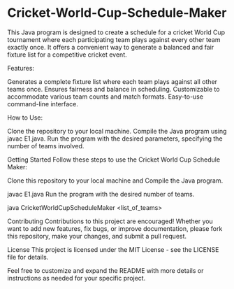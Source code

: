 # Cricket-World-Cup-Schedule-Maker
This Java program is designed to create a schedule for a cricket World Cup tournament where each participating team plays against every other team exactly once. It offers a convenient way to generate a balanced and fair fixture list for a competitive cricket event. 

Features:

Generates a complete fixture list where each team plays against all other teams once.
Ensures fairness and balance in scheduling.
Customizable to accommodate various team counts and match formats.
Easy-to-use command-line interface.

How to Use:

Clone the repository to your local machine.
Compile the Java program using javac E1.java.
Run the program with the desired parameters, specifying the number of teams involved.

Getting Started
Follow these steps to use the Cricket World Cup Schedule Maker:

Clone this repository to your local machine and
Compile the Java program.

javac E1.java
Run the program with the desired number of teams.

java CricketWorldCupScheduleMaker <list_of_teams>

Contributing
Contributions to this project are encouraged! Whether you want to add new features, fix bugs, or improve documentation, please fork this repository, make your changes, and submit a pull request.

License
This project is licensed under the MIT License - see the LICENSE file for details.

Feel free to customize and expand the README with more details or instructions as needed for your specific project.
